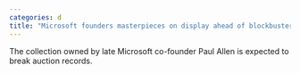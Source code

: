 ```yaml
---
categories: d
title: "Microsoft founders masterpieces on display ahead of blockbuster 1bn auction"
---
```

The collection owned by late Microsoft co-founder Paul Allen is expected to break auction records.